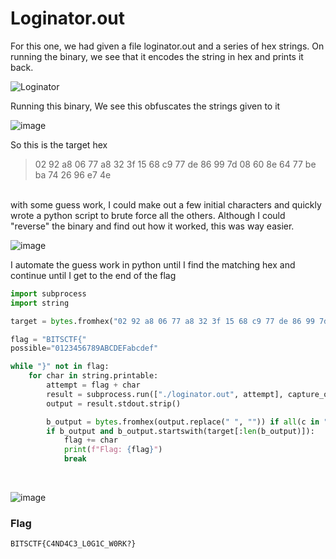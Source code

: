 # Loginator.out

For this one, we had given a file loginator.out and a series of hex strings. On running the binary, we see that it encodes the string in hex and prints it back. <br>

![Loginator](https://github.com/user-attachments/assets/755492ae-f513-45de-b1f3-e47d99a0ecd3)

Running this binary, We see this obfuscates the strings given to it

![image](https://github.com/user-attachments/assets/e8c90dea-ca67-4aaa-948e-aa6fbe75f8e9)

So this is the target hex 
> 02 92 a8 06 77 a8 32 3f 15 68 c9 77 de 86 99 7d 08 60 8e 64 77 be ba 74 26 96 e7 4e
<br>
with some guess work, I could make out a few initial characters and quickly wrote a python script to brute force all the others. Although I could "reverse" the binary and find out how it worked, this was way easier. <br> 

![image](https://github.com/user-attachments/assets/e50ec81f-f131-417c-ab3c-e5306f8d780a)


I automate the guess work in python until I find the matching hex and continue until I get to the end of the flag <br>

```python
import subprocess
import string

target = bytes.fromhex("02 92 a8 06 77 a8 32 3f 15 68 c9 77 de 86 99 7d 08 60 8e 64 77 be ba 74 26 96 e7 4e".replace("" , ""))

flag = "BITSCTF{"
possible="0123456789ABCDEFabcdef"

while "}" not in flag:
    for char in string.printable:
        attempt = flag + char
        result = subprocess.run(["./loginator.out", attempt], capture_output=True, text=True)
        output = result.stdout.strip()

        b_output = bytes.fromhex(output.replace(" ", "")) if all(c in "0123456789abcdefABCDEF " for c in output) else None
        if b_output and b_output.startswith(target[:len(b_output)]):  
            flag += char
            print(f"Flag: {flag}")
            break
```
<br>

![image](https://github.com/user-attachments/assets/e84e1f09-0cfb-4031-b8ad-9c70c332d443)
<br>

### Flag
`BITSCTF{C4ND4C3_L0G1C_W0RK?}`
